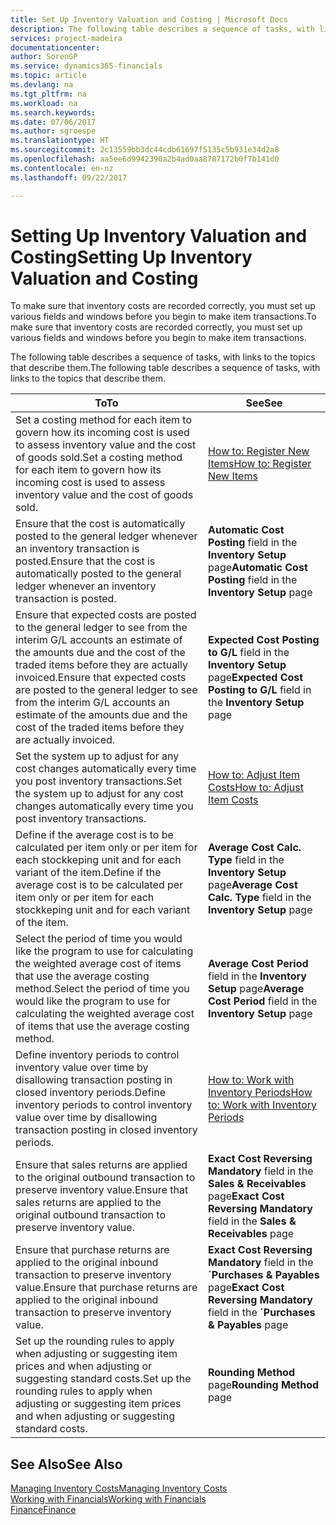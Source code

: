 ```yaml
---
title: Set Up Inventory Valuation and Costing | Microsoft Docs
description: The following table describes a sequence of tasks, with links to the topics that describe them.
services: project-madeira
documentationcenter: 
author: SorenGP
ms.service: dynamics365-financials
ms.topic: article
ms.devlang: na
ms.tgt_pltfrm: na
ms.workload: na
ms.search.keywords: 
ms.date: 07/06/2017
ms.author: sgroespe
ms.translationtype: HT
ms.sourcegitcommit: 2c13559bb3dc44cdb61697f5135c5b931e34d2a8
ms.openlocfilehash: aa5ee6d9942390a2b4ad0aa8787172b0f7b141d0
ms.contentlocale: en-nz
ms.lasthandoff: 09/22/2017

---
```

# <a name="setting-up-inventory-valuation-and-costing"></a><span data-ttu-id="c2b80-103">Setting Up Inventory Valuation and Costing</span><span class="sxs-lookup"><span data-stu-id="c2b80-103">Setting Up Inventory Valuation and Costing</span></span>
<span data-ttu-id="c2b80-104">To make sure that inventory costs are recorded correctly, you must set up various fields and windows before you begin to make item transactions.</span><span class="sxs-lookup"><span data-stu-id="c2b80-104">To make sure that inventory costs are recorded correctly, you must set up various fields and windows before you begin to make item transactions.</span></span>

<span data-ttu-id="c2b80-105">The following table describes a sequence of tasks, with links to the topics that describe them.</span><span class="sxs-lookup"><span data-stu-id="c2b80-105">The following table describes a sequence of tasks, with links to the topics that describe them.</span></span>

|<span data-ttu-id="c2b80-106">**To**</span><span class="sxs-lookup"><span data-stu-id="c2b80-106">**To**</span></span>|<span data-ttu-id="c2b80-107">**See**</span><span class="sxs-lookup"><span data-stu-id="c2b80-107">**See**</span></span>|  
|------------|-------------|  
|<span data-ttu-id="c2b80-108">Set a costing method for each item to govern how its incoming cost is used to assess inventory value and the cost of goods sold.</span><span class="sxs-lookup"><span data-stu-id="c2b80-108">Set a costing method for each item to govern how its incoming cost is used to assess inventory value and the cost of goods sold.</span></span>|[<span data-ttu-id="c2b80-109">How to: Register New Items</span><span class="sxs-lookup"><span data-stu-id="c2b80-109">How to: Register New Items</span></span>](inventory-how-register-new-items.md)|  
|<span data-ttu-id="c2b80-110">Ensure that the cost is automatically posted to the general ledger whenever an inventory transaction is posted.</span><span class="sxs-lookup"><span data-stu-id="c2b80-110">Ensure that the cost is automatically posted to the general ledger whenever an inventory transaction is posted.</span></span>|<span data-ttu-id="c2b80-111">**Automatic Cost Posting** field in the **Inventory Setup** page</span><span class="sxs-lookup"><span data-stu-id="c2b80-111">**Automatic Cost Posting** field in the **Inventory Setup** page</span></span>|  
|<span data-ttu-id="c2b80-112">Ensure that expected costs are posted to the general ledger to see from the interim G/L accounts an estimate of the amounts due and the cost of the traded items before they are actually invoiced.</span><span class="sxs-lookup"><span data-stu-id="c2b80-112">Ensure that expected costs are posted to the general ledger to see from the interim G/L accounts an estimate of the amounts due and the cost of the traded items before they are actually invoiced.</span></span>|<span data-ttu-id="c2b80-113">**Expected Cost Posting to G/L** field in the **Inventory Setup** page</span><span class="sxs-lookup"><span data-stu-id="c2b80-113">**Expected Cost Posting to G/L** field in the **Inventory Setup** page</span></span>|  
|<span data-ttu-id="c2b80-114">Set the system up to adjust for any cost changes automatically every time you post inventory transactions.</span><span class="sxs-lookup"><span data-stu-id="c2b80-114">Set the system up to adjust for any cost changes automatically every time you post inventory transactions.</span></span>|[<span data-ttu-id="c2b80-115">How to: Adjust Item Costs</span><span class="sxs-lookup"><span data-stu-id="c2b80-115">How to: Adjust Item Costs</span></span>](inventory-how-adjust-item-costs.md)|  
|<span data-ttu-id="c2b80-116">Define if the average cost is to be calculated per item only or per item for each stockkeping unit and for each variant of the item.</span><span class="sxs-lookup"><span data-stu-id="c2b80-116">Define if the average cost is to be calculated per item only or per item for each stockkeping unit and for each variant of the item.</span></span>|<span data-ttu-id="c2b80-117">**Average Cost Calc. Type** field in the **Inventory Setup** page</span><span class="sxs-lookup"><span data-stu-id="c2b80-117">**Average Cost Calc. Type** field in the **Inventory Setup** page</span></span>|  
|<span data-ttu-id="c2b80-118">Select the period of time you would like the program to use for calculating the weighted average cost of items that use the average costing method.</span><span class="sxs-lookup"><span data-stu-id="c2b80-118">Select the period of time you would like the program to use for calculating the weighted average cost of items that use the average costing method.</span></span>|<span data-ttu-id="c2b80-119">**Average Cost Period** field in the **Inventory Setup** page</span><span class="sxs-lookup"><span data-stu-id="c2b80-119">**Average Cost Period** field in the **Inventory Setup** page</span></span>|  
|<span data-ttu-id="c2b80-120">Define inventory periods to control inventory value over time by disallowing transaction posting in closed inventory periods.</span><span class="sxs-lookup"><span data-stu-id="c2b80-120">Define inventory periods to control inventory value over time by disallowing transaction posting in closed inventory periods.</span></span>|[<span data-ttu-id="c2b80-121">How to: Work with Inventory Periods</span><span class="sxs-lookup"><span data-stu-id="c2b80-121">How to: Work with Inventory Periods</span></span>](finance-how-to-work-with-inventory-periods.md)|  
|<span data-ttu-id="c2b80-122">Ensure that sales returns are applied to the original outbound transaction to preserve inventory value.</span><span class="sxs-lookup"><span data-stu-id="c2b80-122">Ensure that sales returns are applied to the original outbound transaction to preserve inventory value.</span></span>|<span data-ttu-id="c2b80-123">**Exact Cost Reversing Mandatory** field in the **Sales & Receivables** page</span><span class="sxs-lookup"><span data-stu-id="c2b80-123">**Exact Cost Reversing Mandatory** field in the **Sales & Receivables** page</span></span>|  
|<span data-ttu-id="c2b80-124">Ensure that purchase returns are applied to the original inbound transaction to preserve inventory value.</span><span class="sxs-lookup"><span data-stu-id="c2b80-124">Ensure that purchase returns are applied to the original inbound transaction to preserve inventory value.</span></span>|<span data-ttu-id="c2b80-125">**Exact Cost Reversing Mandatory** field in the **´Purchases & Payables** page</span><span class="sxs-lookup"><span data-stu-id="c2b80-125">**Exact Cost Reversing Mandatory** field in the **´Purchases & Payables** page</span></span>|
|<span data-ttu-id="c2b80-126">Set up the rounding rules to apply when adjusting or suggesting item prices and when adjusting or suggesting standard costs.</span><span class="sxs-lookup"><span data-stu-id="c2b80-126">Set up the rounding rules to apply when adjusting or suggesting item prices and when adjusting or suggesting standard costs.</span></span>|<span data-ttu-id="c2b80-127">**Rounding Method** page</span><span class="sxs-lookup"><span data-stu-id="c2b80-127">**Rounding Method** page</span></span>|  

## <a name="see-also"></a><span data-ttu-id="c2b80-128">See Also</span><span class="sxs-lookup"><span data-stu-id="c2b80-128">See Also</span></span>  
[<span data-ttu-id="c2b80-129">Managing Inventory Costs</span><span class="sxs-lookup"><span data-stu-id="c2b80-129">Managing Inventory Costs</span></span>](finance-manage-inventory-costs.md)  
[<span data-ttu-id="c2b80-130">Working with Financials</span><span class="sxs-lookup"><span data-stu-id="c2b80-130">Working with Financials</span></span>](ui-work-product.md)  
[<span data-ttu-id="c2b80-131">Finance</span><span class="sxs-lookup"><span data-stu-id="c2b80-131">Finance</span></span>](finance.md)  

